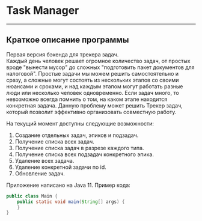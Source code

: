 # **Task Manager**

---
## **Краткое описание программы**  

Первая версия бэкенда для трекера задач.  
Каждый день человек решает огромное количество задач,
от простых вроде "вынести мусор" до сложных "подготовить
пакет документов для налоговой". Простые задачи мы можем
решить самостоятельно и сразу, а сложные могут состоять
из нескольких этапов со своими нюансами и сроками, и над
каждым этапом могут работать разные люди или несколько
человек одновременно. Если задач много, то невозможно
всегда помнить о том, на каком этапе находится конкретная
задача. Данную проблему может решить Трекер задач, который
позволит эффективно организовать совместную работу. 

На текущий момент доступны следующие возможности:
1. Создание отдельных задач, эпиков и подзадач.
2. Получение списка всех задач.
3. Получение списка задач в разрезе каждого типа.
4. Получение списка всех подзадач конкретного эпика.
5. Удаление всех задача.
6. Удаление конкретной задачи по id.
7. Обновление задач.

Приложение написано на Java 11. Пример кода:
```java
public class Main {
    public static void main(String[] args) {
    }
}
```






